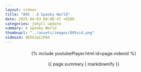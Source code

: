 ```yaml
---
layout: videos
title: "095 - A Spooky World"
date: 2025-04-03 00:00:47 +0200
categories: jekyll update
summary: A Spooky World
thumbnail: "../assets/images/095vid.png"
videoid: 9EDGJwCzPA4
---
```


<div style="text-align: center; margin-top: 20px;">
  {% include youtubePlayer.html id=page.videoid %}
  <p style="margin-top: 15px; font-size: 1.2em; color: #333;">
    <p>{{ page.summary | markdownify }}</p>
  </p>
</div>

